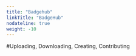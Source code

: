 ```yaml
---
title: "Badgehub"
linkTitle: "BadgeHub"
nodateline: true
weight: -10
---
```


#Uploading, Downloading, Creating, Contributing

